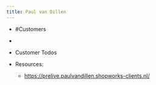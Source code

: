 ```yaml
---
title: Paul van Dillen
---
```


- #Customers

- 

- Customer Todos

- Resources:
	 - https://prelive.paulvandillen.shopworks-clients.nl/
